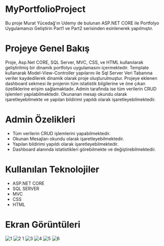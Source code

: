 # MyPortfolioProject
Bu proje Murat Yücedağ'ın Udemy de bulunan ASP.NET CORE ile Portfolyo Uygulamanızı Geliştirin Part1 ve Part2 serisinden esinlenerek yapılmıştır.

# Projeye Genel Bakış
Proje, Asp.Net CORE, SQL Server, MVC, CSS, ve HTML kullanılarak geliştirilmiş bir dinamik portfolyo uygulamasını içermektedir. Template kullanarak Model-View-Controller yapılarını ile Sql Server Veri Tabanına veriler kaydedilerek dinamik olarak proje oluşturulmuştur.
Projeye eklenen dashboard sekmesi ile projenin tüm istatistik bilgilerine ve öne çıkan özelliklerine erişim sağlamaktadır. Admin tarafında ise tüm verilerin CRUD işlemleri yapılabilmektedir. Okunanan mesajı okundu olarak işaretleyebilmekte ve yapılan bildirimi yapıldı olarak işaretleyebilmektedir.

# Admin Özelikleri
- Tüm verilerin CRUD işlemlerini yapabilmektedir.
- Okunan Mesajları okundu olarak işaretleyebilmektedir.
- Yapılan bildirimi yapıldı olarak işaretleyebilmektedir.
- Dashboard alanında istatistikleri görebilmekte ve değiştirebilmektedir.

# Kullanılan Teknolojiler
- ASP.NET CORE
- SQL SERVER
- MVC
- CSS
- HTML

# Ekran Görüntüleri
![1](https://github.com/user-attachments/assets/c9ca256a-2065-4c66-893b-011e36ca2ec8)
![2 1](https://github.com/user-attachments/assets/b2298082-f17d-487e-94e3-b3749aeef16c)
![3](https://github.com/user-attachments/assets/767b6529-7af9-4728-8fbb-d068d6c16eea)
![4](https://github.com/user-attachments/assets/9e1a4e84-13fb-4e72-b673-1a89b76074be)
![5](https://github.com/user-attachments/assets/6a874c47-6e36-4cec-abc4-10c1820774b5)
![6](https://github.com/user-attachments/assets/e576bb4c-5682-4558-975f-eef8f3c371a8)
